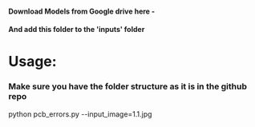 #### Download Models from Google drive here -
#### And add this folder to the 'inputs' folder

# Usage:   
### Make sure you have the folder structure as it is in the github repo   
python pcb_errors.py --input_image=1.1.jpg
